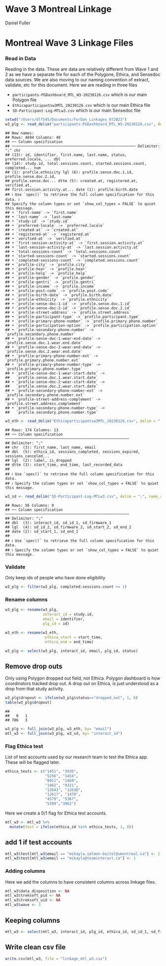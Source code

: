 Wave 3 Montreal Linkage
================
Daniel Fuller

# Montreal Wave 3 Linkage Files

### Read in Data

Reading in the data. These are data are relatively different from Wave 1
and 2 as we have a separate file for each of the Polygone, Ethica, and
Sensedoc data sources. We are also moving to our naming convention of
extract, validate, etc for this document. Here we are reading in three
files

-   `participants-PGDashboard_MTL_W3-20230126.csv` which is our main
    Polygon file
-   `Ethicaparticipantsw3MTL_20230126.csv` which is our main Ethica file
-   `SD-Participant-Log-MTLw3.csv` which is our main Sensedoc file

``` r
setwd("/Users/dlf545/Documents/ForDan_Linkages_072023")
w3_plg <- read_delim("participants-PGDashboard_MTL_W3-20230126.csv", delim = ";", name_repair = "universal")
```

    ## New names:
    ## Rows: 4694 Columns: 40
    ## ── Column specification
    ## ──────────────────────────────────────────────────────── Delimiter: ";" chr
    ## (13): id, identifier, first.name, last.name, status, preferred.locale, ... dbl
    ## (14): study.id, total.sessions.count, started.sessions.count, completed... num
    ## (1): profile.ethnicity lgl (6): profile.sense.doc.1.id, profile.sense.doc.2.id,
    ## profile.sense.doc... dttm (5): created.at, registered.at, verified.at,
    ## first.session.activity.at... date (1): profile.birth.date
    ## ℹ Use `spec()` to retrieve the full column specification for this data. ℹ
    ## Specify the column types or set `show_col_types = FALSE` to quiet this message.
    ## • `first-name` -> `first.name`
    ## • `last-name` -> `last.name`
    ## • `study-id` -> `study.id`
    ## • `preferred-locale` -> `preferred.locale`
    ## • `created-at` -> `created.at`
    ## • `registered-at` -> `registered.at`
    ## • `verified-at` -> `verified.at`
    ## • `first-session-activity-at` -> `first.session.activity.at`
    ## • `last-session-activity-at` -> `last.session.activity.at`
    ## • `total-sessions-count` -> `total.sessions.count`
    ## • `started-sessions-count` -> `started.sessions.count`
    ## • `completed-sessions-count` -> `completed.sessions.count`
    ## • `profile-city` -> `profile.city`
    ## • `profile-hear` -> `profile.hear`
    ## • `profile-help` -> `profile.help`
    ## • `profile-gender` -> `profile.gender`
    ## • `profile-gentri` -> `profile.gentri`
    ## • `profile-income` -> `profile.income`
    ## • `profile-post-code` -> `profile.post.code`
    ## • `profile-birth-date` -> `profile.birth.date`
    ## • `profile-ethnicity` -> `profile.ethnicity`
    ## • `profile-sense-doc-1-id` -> `profile.sense.doc.1.id`
    ## • `profile-sense-doc-2-id` -> `profile.sense.doc.2.id`
    ## • `profile-street-address` -> `profile.street.address`
    ## • `profile-participant-type` -> `profile.participant.type`
    ## • `profile-primary-phone-number` -> `profile.primary.phone.number`
    ## • `profile-participation-option` -> `profile.participation.option`
    ## • `profile-secondary-phone-number` -> `profile.secondary.phone.number`
    ## • `profile-sense-doc-1-wear-end-date` -> `profile.sense.doc.1.wear.end.date`
    ## • `profile-sense-doc-2-wear-end-date` -> `profile.sense.doc.2.wear.end.date`
    ## • `profile-primary-phone-number-ext` -> `profile.primary.phone.number.ext`
    ## • `profile-primary-phone-number-type` -> `profile.primary.phone.number.type`
    ## • `profile-sense-doc-1-wear-start-date` ->
    ##   `profile.sense.doc.1.wear.start.date`
    ## • `profile-sense-doc-2-wear-start-date` ->
    ##   `profile.sense.doc.2.wear.start.date`
    ## • `profile-secondary-phone-number-ext` -> `profile.secondary.phone.number.ext`
    ## • `profile-street-address-complement` -> `profile.street.address.complement`
    ## • `profile-secondary-phone-number-type` ->
    ##   `profile.secondary.phone.number.type`

``` r
w3_eth <- read_delim("Ethicaparticipantsw3MTL_20230126.csv", delim = ";", name_repair = "universal")
```

    ## Rows: 174 Columns: 13
    ## ── Column specification ────────────────────────────────────────────────────────
    ## Delimiter: ";"
    ## chr  (3): first_name, last_name, email
    ## dbl  (5): ethica_id, sessions_completed, sessions_expired, sessions_canceled...
    ## lgl  (2): label, is_dropped
    ## dttm (3): start_time, end_time, last_recorded_data
    ## 
    ## ℹ Use `spec()` to retrieve the full column specification for this data.
    ## ℹ Specify the column types or set `show_col_types = FALSE` to quiet this message.

``` r
w3_sd <- read_delim("SD-Participant-Log-MTLw3.csv", delim = ";", name_repair = "universal")
```

    ## Rows: 56 Columns: 9
    ## ── Column specification ────────────────────────────────────────────────────────
    ## Delimiter: ";"
    ## dbl  (3): interact_id, sd_id_1, sd_firmware_1
    ## lgl  (4): sd_id_2, sd_firmware_2, sd_start_2, sd_end_2
    ## date (2): sd_start_1, sd_end_1
    ## 
    ## ℹ Use `spec()` to retrieve the full column specification for this data.
    ## ℹ Specify the column types or set `show_col_types = FALSE` to quiet this message.

### Validate

Only keep ids of people who have done eligibility

``` r
w3_plg <- filter(w3_plg, completed.sessions.count >= 1) 
```

### Rename columns

``` r
w3_plg <- rename(w3_plg, 
                 interact_id = study.id,
                 email = identifier, 
                 plg_id = id)

w3_eth <- rename(w3_eth, 
                  ethica_start = start_time, 
                  ethica_end = end_time)
```

``` r
w3_plg <- select(w3_plg, interact_id, email, plg_id, status)
```

## Remove drop outs

Only using Polygon dropped out field, not Ethica. Polygon dashboard is
how coordinators tracked drop out. A drop out on Ethica, is just
understood as a drop from that study activity.

``` r
w3_plg$dropout <- ifelse(w3_plg$status=="dropped_out", 1, 0)
table(w3_plg$dropout)
```

    ## 
    ##   0   1 
    ## 786   3

``` r
w3_plg <- full_join(w3_plg, w3_eth, by= "email")
mtl_w3 <- full_join(w3_plg, w3_sd, by= "interact_id")
```

### Flag Ethica test

List of test accounts used by our research team to test the Ethica app.
These will be flagged later.

``` r
ethica_tests <- c("1451", "2036", 
                  "5256", "1454", 
                  "8911", "1469",
                  "1462", "9321", 
                  "12641", "12638", 
                  "12617", "1470",
                  "4579", "5367",
                  "5399","3962")
```

Here we create a 0/1 flag for Ethica test accounts.

``` r
mtl_w3 <- mtl_w3 %>%
  mutate(test = ifelse(ethica_id %in% ethica_tests, 1, 0)) 
```

## add 1 if test accounts

``` r
mtl_w3$test[mtl_w3$email == "mikayla.salmon-beitel@umontreal.ca"] <- 1  
mtl_w3$test[mtl_w3$email == "mikayla@teaminteract.ca"] <- 1  
```

### Adding columns

Here we add the columns to have consistent columns across linkage files.

``` r
mtl_w3$data_disposition <- NA
mtl_w3$treksoft_pid <- NA
mtl_w3$treksoft_uid <- NA
mtl_w3$wave <- 3
```

## Keeping columns

``` r
mtl_w3 <- select(mtl_w3, interact_id, plg_id, ethica_id, sd_id_1, sd_firmware_1, sd_start_1, sd_end_1, sd_id_2, sd_firmware_2, sd_start_2, sd_end_2, dropout, test)
```

## Write clean csv file

``` r
write.csv(mtl_w3, file = "linkage_mtl_w3.csv")
```
